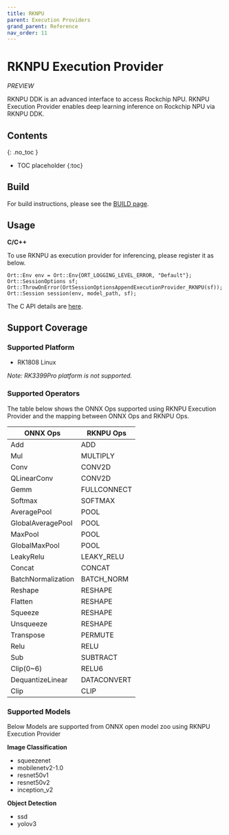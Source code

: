 ```yaml
---
title: RKNPU
parent: Execution Providers
grand_parent: Reference
nav_order: 11
---
```


# RKNPU Execution Provider
*PREVIEW*

RKNPU DDK is an advanced interface to access Rockchip NPU. RKNPU Execution Provider enables deep learning inference on Rockchip NPU via RKNPU DDK.

## Contents
{: .no_toc }

* TOC placeholder
{:toc}


## Build 
For build instructions, please see the [BUILD page](../../how-to/build.md#RKNPU).

## Usage
**C/C++**

To use RKNPU as execution provider for inferencing, please register it as below.
```
Ort::Env env = Ort::Env{ORT_LOGGING_LEVEL_ERROR, "Default"};
Ort::SessionOptions sf;
Ort::ThrowOnError(OrtSessionOptionsAppendExecutionProvider_RKNPU(sf));
Ort::Session session(env, model_path, sf);
```
The C API details are [here](../api/c-api.md).


## Support Coverage
### Supported Platform
* RK1808 Linux

*Note: RK3399Pro platform is not supported.*
### Supported Operators

The table below shows the ONNX Ops supported using RKNPU Execution Provider and the mapping between ONNX Ops and RKNPU Ops.

| **ONNX Ops** | **RKNPU Ops** |
| --- | --- |
| Add | ADD |
| Mul | MULTIPLY |
| Conv | CONV2D |
| QLinearConv | CONV2D |
| Gemm | FULLCONNECT |
| Softmax | SOFTMAX |
| AveragePool | POOL |
| GlobalAveragePool | POOL |
| MaxPool | POOL |
| GlobalMaxPool | POOL |
| LeakyRelu | LEAKY_RELU |
| Concat | CONCAT |
| BatchNormalization | BATCH_NORM |
| Reshape | RESHAPE |
| Flatten | RESHAPE |
| Squeeze | RESHAPE |
| Unsqueeze | RESHAPE |
| Transpose | PERMUTE |
| Relu | RELU |
| Sub | SUBTRACT |
| Clip(0~6)| RELU6 |
| DequantizeLinear | DATACONVERT |
| Clip | CLIP |


### Supported Models

Below Models are supported from ONNX open model zoo using RKNPU Execution Provider

**Image Classification**
- squeezenet
- mobilenetv2-1.0
- resnet50v1
- resnet50v2
- inception_v2

**Object Detection**
- ssd
- yolov3